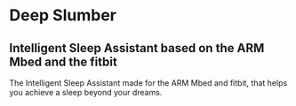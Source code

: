 # Deep Slumber
## Intelligent Sleep Assistant based on the ARM Mbed and the fitbit
The Intelligent Sleep Assistant made for the ARM Mbed and fitbit, that helps you achieve a sleep beyond your dreams.
